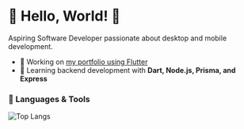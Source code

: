 # 🍡 Hello, World! 🍡  

Aspiring Software Developer passionate about desktop and mobile development.  

- 🔭 Working on [my portfolio using Flutter](https://github.com/kal-i/portfolio.git)  
- 🌱 Learning backend development with **Dart, Node.js, Prisma, and Express**  

### 🔨 Languages & Tools  
![Top Langs](https://github-readme-stats.vercel.app/api/top-langs/?username=kal-i&layout=compact&theme=transparent&langs_count=6)  
